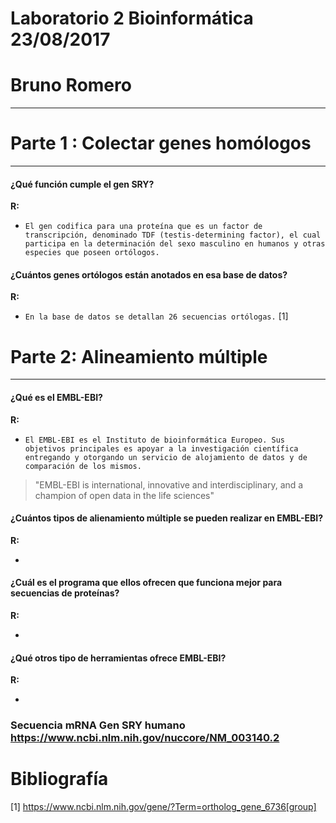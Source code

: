 # Laboratorio 2 Bioinformática 23/08/2017

# Bruno Romero

------

# Parte 1 : Colectar genes homólogos

------

#### ¿Qué función cumple el gen SRY?

__R:__

+ `El gen codifica para una proteína que es un factor de transcripción, denominado TDF (testis-determining factor), el cual participa en la determinación del sexo masculino en humanos y otras especies que poseen ortólogos.`


#### ¿Cuántos genes ortólogos están anotados en esa base de datos?

__R:__

+ `En la base de datos se detallan 26 secuencias ortólogas.` [1]


# Parte 2: Alineamiento múltiple

------

#### ¿Qué es el EMBL-EBI?

__R:__

+ `El EMBL-EBI es el Instituto de bioinformática Europeo. Sus objetivos principales es apoyar a la investigación científica entregando y otorgando un servicio de alojamiento de datos y de comparación de los mismos. `

> "EMBL-EBI is international, innovative and interdisciplinary, and a champion of open data in the life sciences"


#### ¿Cuántos tipos de alienamiento múltiple se pueden realizar en EMBL-EBI?

__R:__

+ ` `


#### ¿Cuál es el programa que ellos ofrecen que funciona mejor para secuencias de proteínas?

__R:__

+ ` `


#### ¿Qué otros tipo de herramientas ofrece EMBL-EBI?

__R:__

+ ` `






### Secuencia mRNA Gen SRY humano https://www.ncbi.nlm.nih.gov/nuccore/NM_003140.2



# Bibliografía

[1] https://www.ncbi.nlm.nih.gov/gene/?Term=ortholog_gene_6736[group]
